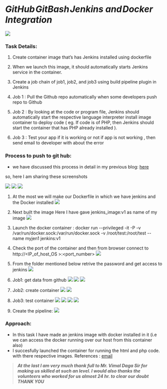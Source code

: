 # ***GitHub GitBash Jenkins and Docker Integration***

![](./Screenshots/front.png)
### Task Details:
1. Create container image that’s has Jenkins installed using dockerfile

2. When we launch this image, it should automatically starts Jenkins service in the container.

3. Create a job chain of job1, job2, and job3 using build pipeline plugin in Jenkins

4. Job 1 : Pull the Github repo automatically when some developers push repo to Github

5. Job 2 : By looking at the code or program file, Jenkins should automatically start the respective language interpreter install image container to deploy code ( eg. If code is of PHP, then Jenkins should start the container that has PHP already installed ).

6. Job 3 : Test your app if it is working or not if app is not working , then send email to developer with about the error

### Process to push to git hub:
* we have discussed this process in detail in my previous blog: [here](https://www.linkedin.com/pulse/task-1-github-jenkins-docker-integration-gaurav-pagare/?trackingId=xTY%2FiTdXQs%2BPSl9lcNkGlw%3D%3D)

so, here I am sharing these screenshots

![](./Screenshots/1.png)
![](./Screenshots/2.png)
![](./Screenshots/3.png)

1. At the most we will make our Dockerfile in which we have jenkins and the Docker installed
![](./Screenshots/4.png)

2. Next built the image Here I have gave jenkins_image:v1 as name of my image
![](./Screenshots/5.png)

3. Launch the docker container : docker run --privileged -it -P -v /var/run/docker.sock:/var/run/docker.sock -v /root/test:/root/test --name myjen1 jenkins:v1

4. Check the port of the container and then from browser connect to http://<IP_of_host_OS >:<port_number>
![](./Screenshots/6.png)

5. From the folder mentioned below retrive the password and get access to jenkins
![](./Screenshots/7.png)

6. Job1: get data from github
![](./Screenshots/8.png)
![](./Screenshots/9.png)
![](./Screenshots/10.png)

7. Job2: create container
![](./Screenshots/11.png)
![](./Screenshots/12.png)

8. Job3: test container
![](./Screenshots/13.png)
![](./Screenshots/14.png)
![](./Screenshots/15.png)
![](./Screenshots/16.png)

9. Create the pipeline:
![](./Screenshots/17.png)


### Approach:
* In this task I have made an jenkins image with docker installed in it (i.e we can access the docker running over our host from this container also)
* I succesfully launched the container for running the html and php code. with there respective images.
References : [email]( https://pepipost.com/tutorials/install-and-configure-email-notifications-in-jenkins/)

> ***At the last I am very much thank full to Mr. Vimal Daga Sir for making us skilled at such an level. l would also thanks the volunteers who worked for us almost 24 hr. to clear our doubt THANK YOU***
